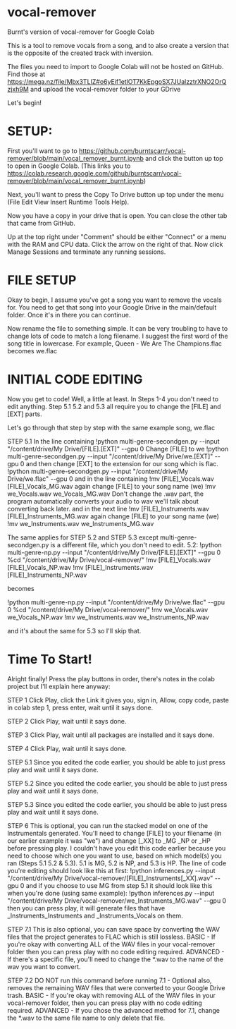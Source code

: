 # vocal-remover
Burnt's version of vocal-remover for Google Colab

This is a tool to remove vocals from a song, and to also create a version that is the opposite of the created track with inversion.

The files you need to import to Google Colab will not be hosted on GitHub.
Find those at https://mega.nz/file/Mbx3TLIZ#o6yEif1etlOT7KkEpgoSX7JUalzztrXNO2OrQzjxh9M and upload the vocal-remover folder to your GDrive

Let's begin!

# SETUP:
First you'll want to go to https://github.com/burntscarr/vocal-remover/blob/main/vocal_remover_burnt.ipynb and click the button up top to open in Google Colab. (This links you to https://colab.research.google.com/github/burntscarr/vocal-remover/blob/main/vocal_remover_burnt.ipynb)

Next, you'll want to press the Copy To Drive button up top under the menu (File Edit View Insert Runtime Tools Help).

Now you have a copy in your drive that is open. You can close the other tab that came from GitHub.

Up at the top right under "Comment" should be either "Connect" or a menu with the RAM and CPU data. Click the arrow on the right of that. Now click Manage Sessions and terminate any running sessions.

# FILE SETUP
Okay to begin, I assume you've got a song you want to remove the vocals for. You need to get that song into your Google Drive in the main/default folder. Once it's in there you can continue.

Now rename the file to something simple. It can be very troubling to have to change lots of code to match a long filename. I suggest the first word of the song title in lowercase. For example, Queen - We Are The Champions.flac becomes we.flac

# INITIAL CODE EDITING
Now you get to code! Well, a little at least. In Steps 1-4 you don't need to edit anything. Step 5.1 5.2 and 5.3 all require you to change the [FILE] and [EXT] parts.

Let's go through that step by step with the same example song, we.flac

STEP 5.1 In the line containing !python multi-genre-secondgen.py --input "/content/drive/My Drive/[FILE].[EXT]" --gpu 0 Change [FILE] to we !python multi-genre-secondgen.py --input "/content/drive/My Drive/we.[EXT]" --gpu 0 and then change [EXT] to the extension for our song which is flac. !python multi-genre-secondgen.py --input "/content/drive/My Drive/we.flac" --gpu 0 and in the line containing !mv [FILE]_Vocals.wav [FILE]_Vocals_MG.wav again change [FILE] to your song name (we) !mv we_Vocals.wav we_Vocals_MG.wav Don't change the .wav part, the program automatically converts your audio to wav we'll talk about converting back later. and in the next line !mv [FILE]_Instruments.wav [FILE]_Instruments_MG.wav again change [FILE] to your song name (we) !mv we_Instruments.wav we_Instruments_MG.wav

The same applies for STEP 5.2 and STEP 5.3 except multi-genre-secondgen.py is a different file, which you don't need to edit. 5.2: !python multi-genre-np.py --input "/content/drive/My Drive/[FILE].[EXT]" --gpu 0 %cd "/content/drive/My Drive/vocal-remover/" !mv [FILE]_Vocals.wav [FILE]_Vocals_NP.wav !mv [FILE]_Instruments.wav [FILE]_Instruments_NP.wav

becomes

!python multi-genre-np.py --input "/content/drive/My Drive/we.flac" --gpu 0 %cd "/content/drive/My Drive/vocal-remover/" !mv we_Vocals.wav we_Vocals_NP.wav !mv we_Instruments.wav we_Instruments_NP.wav

and it's about the same for 5.3 so I'll skip that.

# Time To Start!
Alright finally! Press the play buttons in order, there's notes in the colab project but I'll explain here anyway:

STEP 1 Click Play, click the Link it gives you, sign in, Allow, copy code, paste in colab step 1, press enter, wait until it says done.

STEP 2 Click Play, wait until it says done.

STEP 3 Click Play, wait until all packages are installed and it says done.

STEP 4 Click Play, wait until it says done.

STEP 5.1 Since you edited the code earlier, you should be able to just press play and wait until it says done.

STEP 5.2 Since you edited the code earlier, you should be able to just press play and wait until it says done.

STEP 5.3 Since you edited the code earlier, you should be able to just press play and wait until it says done.

STEP 6 This is optional, you can run the stacked model on one of the Instrumentals generated. You'll need to change [FILE] to your filename (in our earlier example it was "we") and change [_XX] to _MG _NP or _HP before pressing play. I couldn't have you edit this code earlier because you need to choose which one you want to use, based on which model(s) you ran (Steps 5.1 5.2 & 5.3). 5.1 is MG, 5.2 is NP, and 5.3 is HP. The line of code you're editing should look like this at first: !python inferences.py --input "/content/drive/My Drive/vocal-remover/[FILE]_Instruments[_XX].wav" --gpu 0 and if you choose to use MG from step 5.1 it should look like this when you're done (using same example): !python inferences.py --input "/content/drive/My Drive/vocal-remover/we_Instruments_MG.wav" --gpu 0 then you can press play, it will generate files that have _Instruments_Instruments and _Instruments_Vocals on them.

STEP 7.1 This is also optional, you can save space by converting the WAV files that the project generates to FLAC which is still lossless. BASIC - If you're okay with converting ALL of the WAV files in your vocal-remover folder then you can press play with no code editing required. ADVANCED - If there's a specific file, you'll need to change the *.wav to the name of the wav you want to convert.

STEP 7.2 DO NOT run this command before running 7.1 - Optional also, removes the remaining WAV files that were converted to your Google Drive trash. BASIC - If you're okay with removing ALL of the WAV files in your vocal-remover folder, then you can press play with no code editing required. ADVANCED - If you chose the advanced method for 7.1, change the *.wav to the same file name to only delete that file.
